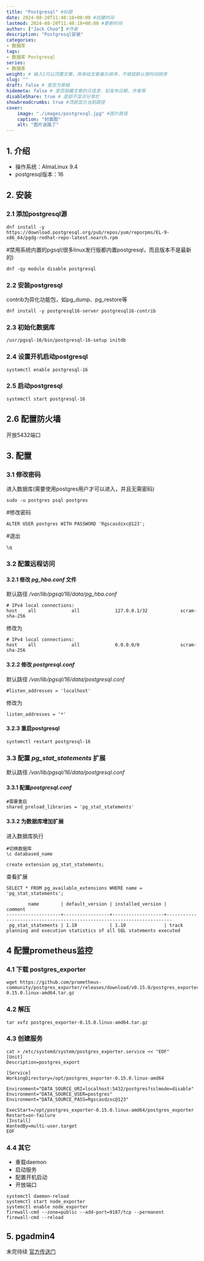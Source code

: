 ```yaml
---
title: "Postgresql" #标题
date: 2024-08-20T11:48:18+08:00 #创建时间
lastmod: 2024-08-20T11:48:18+08:00 #更新时间
author: ["Jack Choo"] #作者
description: "Postgresql安装"
categories: 
- 数据库
tags: 
- 数据库 Postgresql
series: 
- 数据库
weight: # 输入1可以顶置文章，用来给文章展示排序，不填就默认按时间排序
slug: ""
draft: false # 是否为草稿
hidemeta: false # 是否隐藏文章的元信息，如发布日期、作者等
disableShare: true # 底部不显示分享栏
showbreadcrumbs: true #顶部显示当前路径
cover:
    image: "./images/postgresql.jpg" #图片路径
    caption: "封面图"
    alt: "图片迷路了"
---
```


## 1. 介绍

- 操作系统：AlmaLinux 9.4
- postgresql版本：16

## 2. 安装

### 2.1 添加postgresql源

~~~
dnf install -y https://download.postgresql.org/pub/repos/yum/reporpms/EL-9-x86_64/pgdg-redhat-repo-latest.noarch.rpm
~~~

#禁用系统内置的pgsql(很多linux发行版都内置postgresql，而且版本不是最新的)
~~~
dnf -qy module disable postgresql
~~~

### 2.2 安装postgresql
contrib为异化功能包，如pg_dump、pg_restore等
~~~
dnf install -y postgresql16-server postgresql16-contrib
~~~
### 2.3 初始化数据库
~~~
/usr/pgsql-16/bin/postgresql-16-setup initdb
~~~
### 2.4 设置开机启动postgresql
~~~
systemctl enable postgresql-16
~~~
### 2.5 启动postgresql
~~~
systemctl start postgresql-16
~~~
## 2.6 配置防火墙

开放5432端口

## 3. 配置

### 3.1 修改密码 

进入数据库(需要使用postgres用户才可以进入，并且无需密码)
~~~
sudo -u postgres psql postgres
~~~
#修改密码
~~~
ALTER USER postgres WITH PASSWORD 'Rgscasdzxc@123';
~~~
#退出
~~~
\q
~~~
### 3.2 配置远程访问
#### 3.2.1 修改 *pg_hba.conf* 文件
默认路径 */var/lib/pgsql/16/data/pg_hba.conf*
~~~
# IPv4 local connections:
host    all             all             127.0.0.1/32            scram-sha-256
~~~
修改为
~~~
# IPv4 local connections:
host    all             all             0.0.0.0/0            	scram-sha-256
~~~

#### 3.2.2 修改 *postgresql.conf*

默认路径 */var/lib/pgsql/16/data/postgresql.conf*
~~~
#listen_addresses = 'localhost'
~~~
修改为
~~~
listen_addresses = '*'
~~~
#### 3.2.3 重启postgresql
~~~
systemctl restart postgresql-16
~~~

### 3.3 配置 *pg_stat_statements* 扩展

默认路径 */var/lib/pgsql/16/data/postgresql.conf*
#### 3.3.1 配置*postgresql.conf*
~~~
#需要重启
shared_preload_libraries = 'pg_stat_statements'
~~~
#### 3.3.2 为数据库增加扩展
进入数据库执行
~~~
#切换数据库
\c databased_name
~~~
~~~
create extension pg_stat_statements;
~~~
查看扩展
~~~
SELECT * FROM pg_available_extensions WHERE name = 'pg_stat_statements';

        name        | default_version | installed_version |                                comment                                 
--------------------+-----------------+-------------------+------------------------------------------------------------------------
 pg_stat_statements | 1.10            | 1.10              | track planning and execution statistics of all SQL statements executed
~~~
## 4 配置prometheus监控

### 4.1 下载 postgres_exporter
~~~
wget https://github.com/prometheus-community/postgres_exporter/releases/download/v0.15.0/postgres_exporter-0.15.0.linux-amd64.tar.gz
~~~
### 4.2 解压
~~~
tar xvfz postgres_exporter-0.15.0.linux-amd64.tar.gz
~~~
### 4.3 创建服务
~~~
cat > /etc/systemd/system/postgres_exporter.service << "EOF"
[Unit]
Description=postgres_export
 
[Service]
WorkingDirectory=/opt/postgres_exporter-0.15.0.linux-amd64

Environment="DATA_SOURCE_URI=localhost:5432/postgres?sslmode=disable"
Environment="DATA_SOURCE_USER=postgres"
Environment="DATA_SOURCE_PASS=Rgscasdzxc@123"

ExecStart=/opt/postgres_exporter-0.15.0.linux-amd64/postgres_exporter
Restart=on-failure
[Install]
WantedBy=multi-user.target
EOF
~~~
### 4.4 其它
- 重载daemon
- 启动服务
- 配置开机启动
- 开放端口
~~~
systemctl daemon-reload
systemctl start node_exporter
systemctl enable node_exporter
firewall-cmd --zone=public --add-port=9187/tcp --permanent
firewall-cmd --reload
~~~

## 5. pgadmin4

未完待续 [官方传送门](https://www.pgadmin.org/download/pgadmin-4-rpm/)